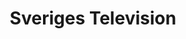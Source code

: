 ---
title: Sveriges Television
role: IT Consultant
employer: /employment/09-qbranch-stockholm-ab
location: Stockholm, Sweden
start_date: 2005-07-01
end_date: 2005-07-31
skills:
 - VBScript
 - VBA
 - T-SQL
 - SQL Server
 - ASP
summary:
 - Maintenance of the client's system inventory tool.
---